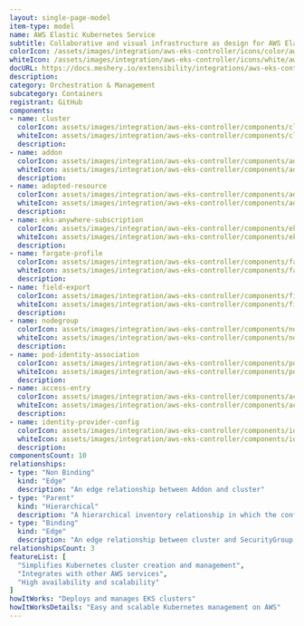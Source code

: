 ```yaml
---
layout: single-page-model
item-type: model
name: AWS Elastic Kubernetes Service
subtitle: Collaborative and visual infrastructure as design for AWS Elastic Kubernetes Service
colorIcon: /assets/images/integration/aws-eks-controller/icons/color/aws-eks-controller-color.svg
whiteIcon: /assets/images/integration/aws-eks-controller/icons/white/aws-eks-controller-white.svg
docURL: https://docs.meshery.io/extensibility/integrations/aws-eks-controller
description: 
category: Orchestration & Management
subcategory: Containers
registrant: GitHub
components: 
- name: cluster
  colorIcon: assets/images/integration/aws-eks-controller/components/cluster/icons/color/cluster-color.svg
  whiteIcon: assets/images/integration/aws-eks-controller/components/cluster/icons/white/cluster-white.svg
  description: 
- name: addon
  colorIcon: assets/images/integration/aws-eks-controller/components/addon/icons/color/addon-color.svg
  whiteIcon: assets/images/integration/aws-eks-controller/components/addon/icons/white/addon-white.svg
  description: 
- name: adopted-resource
  colorIcon: assets/images/integration/aws-eks-controller/components/adopted-resource/icons/color/adopted-resource-color.svg
  whiteIcon: assets/images/integration/aws-eks-controller/components/adopted-resource/icons/white/adopted-resource-white.svg
  description: 
- name: eks-anywhere-subscription
  colorIcon: assets/images/integration/aws-eks-controller/components/eks-anywhere-subscription/icons/color/eks-anywhere-subscription-color.svg
  whiteIcon: assets/images/integration/aws-eks-controller/components/eks-anywhere-subscription/icons/white/eks-anywhere-subscription-white.svg
  description: 
- name: fargate-profile
  colorIcon: assets/images/integration/aws-eks-controller/components/fargate-profile/icons/color/fargate-profile-color.svg
  whiteIcon: assets/images/integration/aws-eks-controller/components/fargate-profile/icons/white/fargate-profile-white.svg
  description: 
- name: field-export
  colorIcon: assets/images/integration/aws-eks-controller/components/field-export/icons/color/field-export-color.svg
  whiteIcon: assets/images/integration/aws-eks-controller/components/field-export/icons/white/field-export-white.svg
  description: 
- name: nodegroup
  colorIcon: assets/images/integration/aws-eks-controller/components/nodegroup/icons/color/nodegroup-color.svg
  whiteIcon: assets/images/integration/aws-eks-controller/components/nodegroup/icons/white/nodegroup-white.svg
  description: 
- name: pod-identity-association
  colorIcon: assets/images/integration/aws-eks-controller/components/pod-identity-association/icons/color/pod-identity-association-color.svg
  whiteIcon: assets/images/integration/aws-eks-controller/components/pod-identity-association/icons/white/pod-identity-association-white.svg
  description: 
- name: access-entry
  colorIcon: assets/images/integration/aws-eks-controller/components/access-entry/icons/color/access-entry-color.svg
  whiteIcon: assets/images/integration/aws-eks-controller/components/access-entry/icons/white/access-entry-white.svg
  description: 
- name: identity-provider-config
  colorIcon: assets/images/integration/aws-eks-controller/components/identity-provider-config/icons/color/identity-provider-config-color.svg
  whiteIcon: assets/images/integration/aws-eks-controller/components/identity-provider-config/icons/white/identity-provider-config-white.svg
  description: 
componentsCount: 10
relationships: 
- type: "Non Binding"
  kind: "Edge"
  description: "An edge relationship between Addon and cluster"
- type: "Parent"
  kind: "Hierarchical"
  description: "A hierarchical inventory relationship in which the configuration of (parent component) is patched with the configuration of (child component). "
- type: "Binding"
  kind: "Edge"
  description: "An edge relationship between cluster and SecurityGroup "
relationshipsCount: 3
featureList: [
  "Simplifies Kubernetes cluster creation and management",
  "Integrates with other AWS services",
  "High availability and scalability"
]
howItWorks: "Deploys and manages EKS clusters"
howItWorksDetails: "Easy and scalable Kubernetes management on AWS"
---
```


